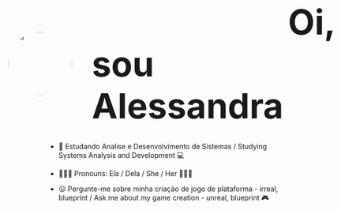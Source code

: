 
<div style="display: flex; align-items: center; justify-content: center; gap: 40px;"><img src="https://github.com/user-attachments/assets/310a0849-4dfe-4df8-bff9-3db04932f22f" alt="HI" style="width: 130px; height: 130px; border-radius: 50%; object-fit: cover;"><span style="font-size: 70px; font-weight: bold;">&nbsp;&nbsp;&nbsp&nbsp;&nbsp;&nbsp&nbsp;&nbsp;&nbsp&nbsp;&nbsp;&nbsp&nbsp;&nbsp;&nbsp&nbsp;&nbsp;&nbsp&nbsp;&nbsp;&nbsp&nbsp;&nbsp;&nbspOi, sou Alessandra</span></div>
&nbsp;

- 🔋 Estudando Analise e Desenvolvimento de Sistemas / Studying Systems Analysis and Development 💻
 
- 👩🏾‍🦱 Pronouns: Ela / Dela / She / Her 👩🏾‍💻

- 😛 Pergunte-me sobre minha criação de jogo de plataforma - irreal, blueprint / Ask me about my game creation - unreal, blueprint 🎮

